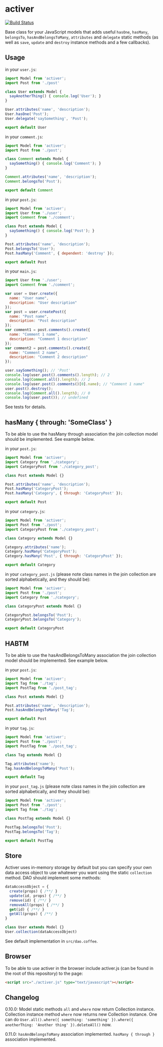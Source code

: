# activer

[![Build Status](https://travis-ci.org/ondblclick/activer.svg?branch=master)](https://travis-ci.org/ondblclick/activer)

Base class for your JavaScript models that adds useful `hasOne`, `hasMany`, `belongsTo`, `hasAndBelongsToMany`, `attributes` and `delegate` static methods (as well as `save`, `update` and `destroy` instance methods and a few callbacks).

## Usage

in your `user.js`:
```javascript
import Model from 'activer';
import Post from './post'

class User extends Model {
  sayAnotherThing() { console.log('User'); }
}

User.attributes('name', 'description');
User.hasOne('Post');
User.delegate('saySomething', 'Post');

export default User
```

in your `comment.js`:
```javascript
import Model from 'activer';
import Post from './post';

class Comment extends Model {
  saySomething() { console.log('Comment'); }
}

Comment.attributes('name', 'description');
Comment.belongsTo('Post');

export default Comment
```

in your `post.js`:
```javascript
import Model from 'activer';
import User from './user';
import Comment from './comment';

class Post extends Model {
  saySomething() { console.log('Post'); }
}

Post.attributes('name', 'description');
Post.belongsTo('User');
Post.hasMany('Comment', { dependent: 'destroy' });

export default Post
```

in your `main.js`:
```javascript
import User from './user';
import Comment from './comment';

var user = User.create({
  name: "User name",
  description: "User description"
});
var post = user.createPost({
  name: "Post name",
  description: "Post description"
});
var comment1 = post.comments().create({
  name: "Comment 1 name",
  description: "Comment 1 description"
});
var comment2 = post.comments().create({
  name: "Comment 2 name",
  description: "Comment 2 description"
});

user.saySomething(); // 'Post'
console.log(user.post().comments().length); // 2
console.log(Comment.all().length); // 2
console.log(user.post().comments()[0].name); // "Comment 1 name"
user.post().destroy();
console.log(Comment.all().length); // 0
console.log(user.post()); // undefined
```

See tests for details.

## hasMany { through: 'SomeClass' }

To be able to use the hasMany through association the join collection model should be implemented. See example below.

in your `post.js`:
```javascript
import Model from 'activer';
import Category from './category';
import CategoryPost from './category_post';

class Post extends Model {}

Post.attributes('name', 'description');
Post.hasMany('CategoryPost');
Post.hasMany('Category', { through: 'CategoryPost' });

export default Post
```

in your `category.js`:
```javascript
import Model from 'activer';
import Post from './post';
import CategoryPost from './category_post';

class Category extends Model {}

Category.attributes('name');
Category.hasMany('CategoryPost');
Category.hasMany('Post', { through: 'CategoryPost' });

export default Category
```

in your `category_post.js` (please note class names in the join collection are sorted alphabetically, and they should be):
```javascript
import Model from 'activer';
import Post from './post';
import Category from './category';

class CategoryPost extends Model {}

CategoryPost.belongsTo('Post');
CategoryPost.belongsTo('Category');

export default CategoryPost
```

## HABTM

To be able to use the hasAndBelongsToMany association the join collection model should be implemented. See example below.

in your `post.js`:
```javascript
import Model from 'activer';
import Tag from './tag';
import PostTag from './post_tag';

class Post extends Model {}

Post.attributes('name', 'description');
Post.hasAndBelongsToMany('Tag');

export default Post
```

in your `tag.js`:
```javascript
import Model from 'activer';
import Post from './post';
import PostTag from './post_tag';

class Tag extends Model {}

Tag.attributes('name');
Tag.hasAndBelongsToMany('Post');

export default Tag
```

in your `post_tag.js` (please note class names in the join collection are sorted alphabetically, and they should be):
```javascript
import Model from 'activer';
import Post from './post';
import Tag from './tag';

class PostTag extends Model {}

PostTag.belongsTo('Post');
PostTag.belongsTo('Tag');

export default PostTag
```

## Store

Activer uses in-memory storage by default but you can specify your own data access object to use whatewer you want using the static `collection` method. DAO should implement some methods:

```javascript
dataAccessObject = {
  create(props) { /**/ }
  update(id, props) { /**/ }
  remove(id) { /**/ }
  removeAll(props) { /**/ }
  get(id) { /**/ }
  getAll(props) { /**/ }
}

class User extends Model {}
User.collection(dataAccessObject)
```

See default implementation in `src/dao.coffee`.

## Browser

To be able to use activer in the browser include activer.js (can be found in the root of this repository) to the page:

```html
<script src="./activer.js" type="text/javascript"></script>
```

## Changelog

0.10.0: Model static methods `all` and `where` now return Collection instance. Collection instance method `where` now returns new Collection instance. One can do `User.all().where({ something: 'something' }).where({ anotherThing: 'Another thing' }).deleteAll()` now.

0.11.0: `hasAndBelongsToMany` association implemented. `hasMany { through }` association implemented.
